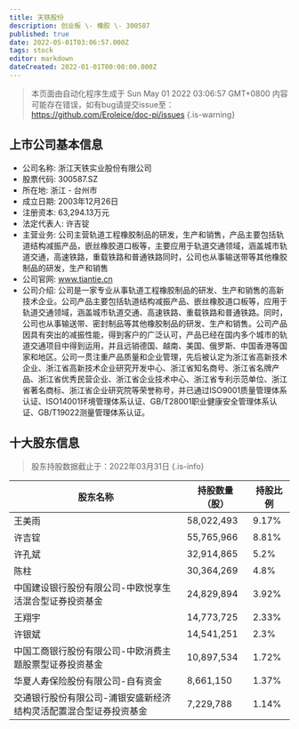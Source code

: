 ```yaml
---
title: 天铁股份
description: 创业板 \- 橡胶 \- 300587
published: true
date: 2022-05-01T03:06:57.000Z
tags: stock
editor: markdown
dateCreated: 2022-01-01T00:00:00.000Z
---
```


> 本页面由自动化程序生成于 Sun May 01 2022 03:06:57 GMT+0800
> 内容可能存在错误，如有bug请提交issue至：https://github.com/Eroleice/doc-pi/issues
{.is-warning}

## 上市公司基本信息
- 公司名称: 浙江天铁实业股份有限公司
- 股票代码: 300587.SZ
- 所在地: 浙江 - 台州市
- 成立日期: 2003年12月26日
- 注册资本: 63,294.13万元
- 法定代表人: 许吉锭
- 主营业务: 公司主营轨道工程橡胶制品的研发，生产和销售，产品主要包括轨道结构减振产品，嵌丝橡胶道口板等，主要应用于轨道交通领域，涵盖城市轨道交通，高速铁路，重载铁路和普通铁路同时，公司也从事输送带等其他橡胶制品的研发，生产和销售
- 公司官网: www.tiantie.cn
- 公司介绍: 公司是一家专业从事轨道工程橡胶制品的研发、生产和销售的高新技术企业。公司产品主要包括轨道结构减振产品、嵌丝橡胶道口板等，应用于轨道交通领域，涵盖城市轨道交通、高速铁路、重载铁路和普通铁路。同时，公司也从事输送带、密封制品等其他橡胶制品的研发、生产和销售。公司产品因具有突出的减振性能，得到客户的广泛认可，产品已经在国内多个城市的轨道交通项目中得到运用，并且远销德国、越南、美国、俄罗斯、中国香港等国家和地区。公司一贯注重产品质量和企业管理，先后被认定为浙江省高新技术企业、浙江省高新技术企业研究开发中心、浙江省知名商号、浙江省名牌产品、浙江省优秀民营企业、浙江省企业技术中心、浙江省专利示范单位、浙江省著名商标、浙江省企业研究院等荣誉称号，并已通过ISO9001质量管理体系认证、ISO14001环境管理体系认证、GB/T28001职业健康安全管理体系认证、GB/T19022测量管理体系认证。


## 十大股东信息
> 股东持股数据截止于：2022年03月31日
{.is-info}

| 股东名称 | 持股数量（股） | 持股比例 |
| --- | --- | --- |
| 王美雨 | 58,022,493 | 9.17% |
| 许吉锭 | 55,765,966 | 8.81% |
| 许孔斌 | 32,914,865 | 5.2% |
| 陈柱 | 30,364,269 | 4.8% |
| 中国建设银行股份有限公司-中欧悦享生活混合型证券投资基金 | 24,829,894 | 3.92% |
| 王翔宇 | 14,773,725 | 2.33% |
| 许银斌 | 14,541,251 | 2.3% |
| 中国工商银行股份有限公司-中欧消费主题股票型证券投资基金 | 10,897,534 | 1.72% |
| 华夏人寿保险股份有限公司-自有资金 | 8,661,150 | 1.37% |
| 交通银行股份有限公司-浦银安盛新经济结构灵活配置混合型证券投资基金 | 7,229,788 | 1.14% |




